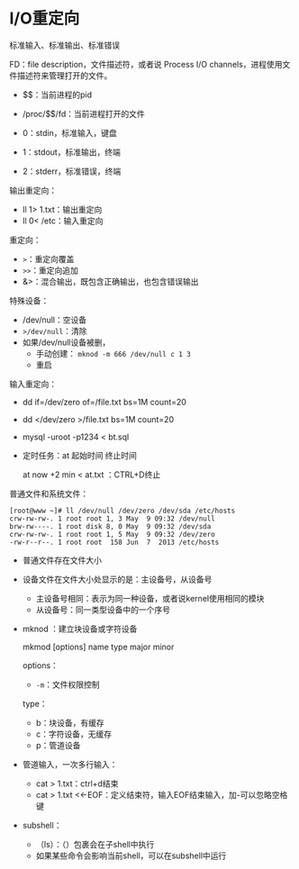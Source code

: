 # I/O重定向

标准输入、标准输出、标准错误

FD：file description，文件描述符，或者说 Process I/O channels，进程使用文件描述符来管理打开的文件。

- $$：当前进程的pid
- /proc/$$/fd：当前进程打开的文件

- 0：stdin，标准输入，键盘
- 1：stdout，标准输出，终端
- 2：stderr，标准错误，终端

输出重定向：

- ll 1> 1.txt：输出重定向
- ll 0< /etc：输入重定向

重定向：

- `>`：重定向覆盖
- `>>`：重定向追加
- &>：混合输出，既包含正确输出，也包含错误输出

特殊设备：

- /dev/null：空设备
- `>/dev/null`：清除
- 如果/dev/null设备被删，
  - 手动创建： `mknod -m 666 /dev/null c 1 3`
  - 重启

输入重定向：

- dd if=/dev/zero of=/file.txt bs=1M count=20

- dd </dev/zero >/file.txt bs=1M count=20

- mysql -uroot -p1234 < bt.sql

- 定时任务：at 起始时间 终止时间 

  at now +2 min < at.txt  ：CTRL+D终止

普通文件和系统文件：

```
[root@www ~]# ll /dev/null /dev/zero /dev/sda /etc/hosts
crw-rw-rw-. 1 root root 1, 3 May  9 09:32 /dev/null
brw-rw----. 1 root disk 8, 0 May  9 09:32 /dev/sda
crw-rw-rw-. 1 root root 1, 5 May  9 09:32 /dev/zero
-rw-r--r--. 1 root root  158 Jun  7  2013 /etc/hosts
```

- 普通文件存在文件大小

- 设备文件在文件大小处显示的是：主设备号，从设备号

  - 主设备号相同：表示为同一种设备，或者说kernel使用相同的模块
  - 从设备号：同一类型设备中的一个序号

- mknod ：建立块设备或字符设备

  mkmod [options] name type major minor

  options：

  - `-m`：文件权限控制

  type：

  - b：块设备，有缓存
  - c：字符设备，无缓存
  - p：管道设备

- 管道输入，一次多行输入：
  - cat > 1.txt：ctrl+d结束
  - cat > 1.txt <<-EOF：定义结束符，输入EOF结束输入，加-可以忽略空格键
- subshell：
  - （ls）：（）包裹会在子shell中执行
  - 如果某些命令会影响当前shell，可以在subshell中运行



